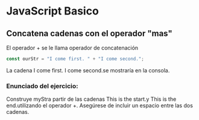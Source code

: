 # JavaScript Basico

## Concatena cadenas con el operador "mas"
El operador + se le llama operador de concatenación
```javascript
const ourStr = "I come first. " + "I come second.";
```
La cadena I come first. I come second.se mostraría en la consola.

### Enunciado del ejercicio:
Construye myStra partir de las cadenas This is the start.y This is the end.utilizando el operador +. Asegúrese de incluir un espacio entre las dos cadenas.